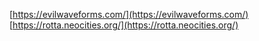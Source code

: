 [https://evilwaveforms.com/](https://evilwaveforms.com/)
[https://rotta.neocities.org/](https://rotta.neocities.org/)
